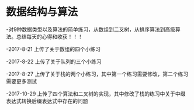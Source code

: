 # 数据结构与算法

-对9种数据类型以及算法的简单练习，从数组到二叉树，从排序算法到高级算法。总结每天的心得和收获！！！

-2017-8-21 上传了关于数组的四个小练习

-2017-8-22 上传了关于队列的三个小练习

-2017-8-27 上传了关于栈的两个小练习，其中第一个练习需要修改，第二个练习需要更多测试

-2017-10-29 上传了四个算法和二叉树的实现，其中修改了栈的练习中关于中缀表达式转换后缀表达式中存在的问题
